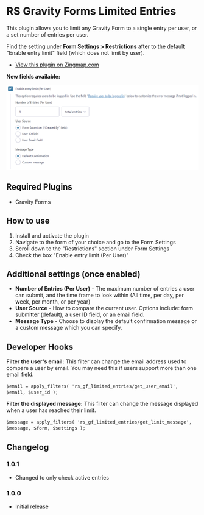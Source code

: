# RS Gravity Forms Limited Entries

This plugin allows you to limit any Gravity Form to a single entry per user, or a set number of entries per user.

Find the setting under **Form Settings > Restrictions** after to the default "Enable entry limit" field (which does not limit by user).

- [View this plugin on Zingmap.com](https://zingmap.com/plugin/rs-gravity-forms-limited-entries/)

**New fields available:**

![Screenshot of the settings page showing Number of entries, User Source, and Message Type fields](screenshot-settings.png)

## Required Plugins

* Gravity Forms

## How to use

1. Install and activate the plugin
2. Navigate to the form of your choice and go to the Form Settings
3. Scroll down to the "Restrictions" section under Form Settings
4. Check the box "Enable entry limit (Per User)"

## Additional settings (once enabled)

* **Number of Entries (Per User)** - The maximum number of entries a user can submit, and the time frame to look within (All time, per day, per week, per month, or per year)
* **User Source** - How to compare the current user. Options include: form submitter (default), a user ID field, or an email field.
* **Message Type** - Choose to display the default confirmation message or a custom message which you can specify.

## Developer Hooks

**Filter the user's email:** This filter can change the email address used to compare a user by email. You may need this if users support more than one email field.

```
$email = apply_filters( 'rs_gf_limited_entries/get_user_email', $email, $user_id );
```

**Filter the displayed message:** This filter can change the message displayed when a user has reached their limit.

```
$message = apply_filters( 'rs_gf_limited_entries/get_limit_message', $message, $form, $settings );
```

## Changelog

### 1.0.1

* Changed to only check active entries

### 1.0.0

* Initial release
